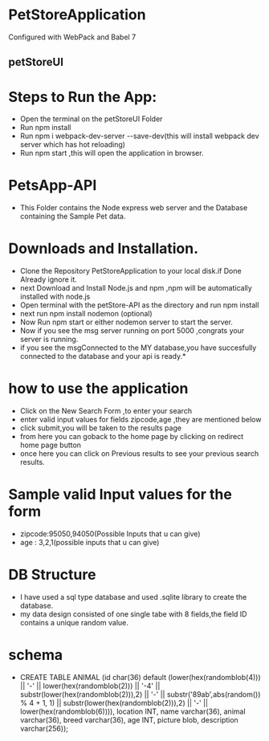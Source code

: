 # PetStoreApplication
Configured with WebPack and Babel 7
## petStoreUI
# Steps to Run the App:

* Open the terminal on the petStoreUI Folder
* Run npm install
* Run npm i webpack-dev-server --save-dev(this will install webpack dev server which has hot reloading)
* Run npm start ,this will open the application in browser.

# PetsApp-API
* This Folder contains the Node express web server and the Database containing the Sample Pet data.

# Downloads and Installation.
* Clone the Repository PetStoreApplication to your local disk.if Done Already ignore it.
* next Download and Install Node.js and npm ,npm will be automatically installed with node.js
* Open terminal with the petStore-API as the directory and run npm install
* next run npm install nodemon (optional)
* Now Run npm start or either nodemon server to start the server.
* Now if you see the msg server running on port 5000 ,congrats your server is running.
* if you see the msgConnected to the MY database,you have succesfully connected to the database and your api is ready.*  
# how to use the application
* Click on the New Search Form ,to enter your search
* enter valid input values  for fields zipcode,age ,they are mentioned below
* click submit,you will be taken to the results page 
* from here you can goback to the home page by clicking on redirect home page button 
* once here you can click on Previous results to see your previous search results.
# Sample valid Input values for the form 
* zipcode:95050,94050(Possible Inputs that u can give)
* age : 3,2,1(possible inputs that u can give)

# DB Structure
* I have used a sql type database and used .sqlite library to create the database.
* my data design consisted of one single tabe with 8 fields,the field ID contains a unique random value. 
# schema
* CREATE TABLE ANIMAL (id char(36) default (lower(hex(randomblob(4))) || '-' || lower(hex(randomblob(2))) || '-4' || substr(lower(hex(randomblob(2))),2) || '-' || substr('89ab',abs(random()) % 4 + 1, 1) || substr(lower(hex(randomblob(2))),2) || '-' || lower(hex(randomblob(6)))), location INT, name varchar(36), animal varchar(36), breed varchar(36), age INT, picture blob, description varchar(256));
